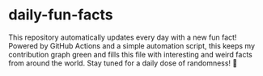 # daily-fun-facts
This repository automatically updates every day with a new fun fact!
Powered by GitHub Actions and a simple automation script, this keeps my contribution graph green and fills this file with interesting and weird facts from around the world.
Stay tuned for a daily dose of randomness! 🚀
